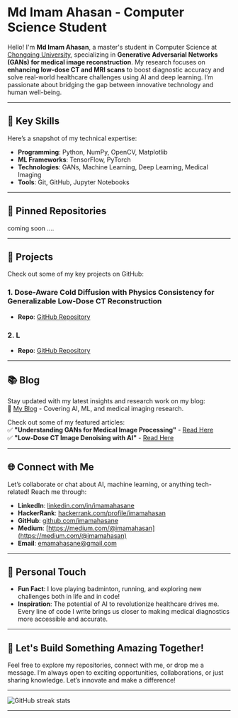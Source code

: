 # Md Imam Ahasan - Computer Science Student

Hello! I'm **Md Imam Ahasan**, a master's student in Computer Science at [Chongqing University](https://english.cqu.edu.cn/), specializing in **Generative Adversarial Networks (GANs) for medical image reconstruction**. My research focuses on **enhancing low-dose CT and MRI scans** to boost diagnostic accuracy and solve real-world healthcare challenges using AI and deep learning. I’m passionate about bridging the gap between innovative technology and human well-being.  

---

## 🚀 Key Skills  

Here’s a snapshot of my technical expertise:  
- **Programming**: Python, NumPy, OpenCV, Matplotlib  
- **ML Frameworks**: TensorFlow, PyTorch  
- **Technologies**: GANs, Machine Learning, Deep Learning, Medical Imaging  
- **Tools**: Git, GitHub, Jupyter Notebooks

---
## 📌 Pinned Repositories  

coming soon ....

---

## 🌟 Projects
Check out some of my key projects on GitHub: 

### **1. Dose-Aware Cold Diffusion with Physics Consistency for Generalizable Low-Dose CT Reconstruction**  
- **Repo**: [GitHub Repository](https://github.com/imamahasane/dose-aware-cold-diffusion)

### **2. L**
- **Repo**: [GitHub Repository](https://github.com/imamahasane/)

---

## 📚 Blog  

Stay updated with my latest insights and research work on my blog:  
📖 [My Blog](https://medium.com/@imamahasan) - Covering AI, ML, and medical imaging research.  

Check out some of my featured articles:  
✅ **"Understanding GANs for Medical Image Processing"** - [Read Here](https://medium.com/@imamahasan/understanding-gans-for-medical-image-processing-91e3798f1555)  
✅ **"Low-Dose CT Image Denoising with AI"** - [Read Here](https://medium.com/@imamahasan/low-dose-medical-image-denoising-with-ai-d7515975818d)  

---

## 🌐 Connect with Me  

Let’s collaborate or chat about AI, machine learning, or anything tech-related! Reach me through:  

- **LinkedIn**: [linkedin.com/in/imamahasane](https://www.linkedin.com/in/imamahasane/)  
- **HackerRank**: [hackerrank.com/profile/imamahasan](https://www.hackerrank.com/profile/imamahasan)  
- **GitHub**: [github.com/imamahasane](https://github.com/imamahasane)
- **Medium**: [https://medium.com/@imamahasan](https://medium.com/@imamahasan)
- **Email**: emamahasane@gmail.com  

---

## 🎨 Personal Touch  

- **Fun Fact**: I love playing badminton, running, and exploring new challenges both in life and in code!  
- **Inspiration**: The potential of AI to revolutionize healthcare drives me. Every line of code I write brings us closer to making medical diagnostics more accessible and accurate.  

---

## 🙌 Let's Build Something Amazing Together!  

Feel free to explore my repositories, connect with me, or drop me a message. I’m always open to exciting opportunities, collaborations, or just sharing knowledge. Let’s innovate and make a difference! 

---

![GitHub streak stats](https://github-readme-streak-stats.herokuapp.com/?user=imamahasane&theme=tokyonight)  

<!-- [![Top Langs](https://github-readme-stats.vercel.app/api/top-langs/?username=imamahasane&hide=java&theme=cobalt)](https://github.com/anuraghazra/github-readme-stats) -->

---
